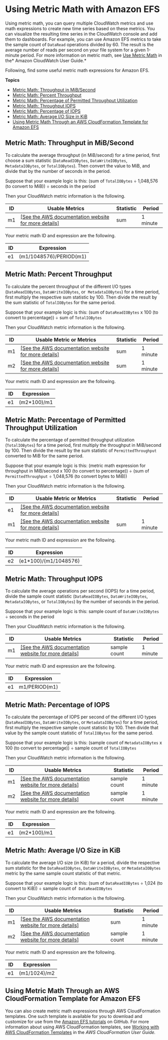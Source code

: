 # Using Metric Math with Amazon EFS<a name="monitoring-metric-math"></a>

Using metric math, you can query multiple CloudWatch metrics and use math expressions to create new time series based on these metrics\. You can visualize the resulting time series in the CloudWatch console and add them to dashboards\. For example, you can use Amazon EFS metrics to take the sample count of `DataRead` operations divided by 60\. The result is the average number of reads per second on your file system for a given 1\-minute period\. For more information on metric math, see [Use Metric Math](https://docs.aws.amazon.com/AmazonCloudWatch/latest/monitoring/using-metric-math.html) in the* Amazon CloudWatch User Guide\.*

Following, find some useful metric math expressions for Amazon EFS\.

**Topics**
+ [Metric Math: Throughput in MiB/Second](#metric-math-throughput-mib)
+ [Metric Math: Percent Throughput](#metric-math-throughput-percent)
+ [Metric Math: Percentage of Permitted Throughput Utilization](#metric-math-throughput-utilization)
+ [Metric Math: Throughput IOPS](#metric-math-throughput-iops)
+ [Metric Math: Percentage of IOPS](#metric-math-iops-percent)
+ [Metric Math: Average I/O Size in KiB](#metric-math-average-io)
+ [Using Metric Math Through an AWS CloudFormation Template for Amazon EFS](#metric-math-cloudformation-template)

## Metric Math: Throughput in MiB/Second<a name="metric-math-throughput-mib"></a>

To calculate the average throughput \(in MiB/second\) for a time period, first choose a sum statistic \(`DataReadIOBytes`, `DataWriteIOBytes`, `MetadataIOBytes`, or `TotalIOBytes`\)\. Then convert the value to MiB, and divide that by the number of seconds in the period\.

Suppose that your example logic is this: \(sum of `TotalIOBytes` ÷ 1,048,576 \(to convert to MiB\)\) ÷ seconds in the period

Then your CloudWatch metric information is the following\.


| ID | Usable Metrics | Statistic | Period | 
| --- | --- | --- | --- | 
| m1 |  [\[See the AWS documentation website for more details\]](http://docs.aws.amazon.com/efs/latest/ug/monitoring-metric-math.html)  | sum | 1 minute | 

Your metric math ID and expression are the following\.


| ID | Expression | 
| --- | --- | 
| e1 | \(m1/1048576\)/PERIOD\(m1\) | 

## Metric Math: Percent Throughput<a name="metric-math-throughput-percent"></a>

To calculate the percent throughput of the different I/O types \(`DataReadIOBytes`, `DataWriteIOBytes`, or  `MetadataIOBytes`\) for a time period, first multiply the respective sum statistic by 100\. Then divide the result by the sum statistic of `TotalIOBytes` for the same period\.

Suppose that your example logic is this: \(sum of `DataReadIOBytes` x 100 \(to convert to percentage\)\) ÷ sum of `TotalIOBytes`

Then your CloudWatch metric information is the following\.


| ID | Usable Metric or Metrics | Statistic | Period | 
| --- | --- | --- | --- | 
| m1 | [\[See the AWS documentation website for more details\]](http://docs.aws.amazon.com/efs/latest/ug/monitoring-metric-math.html)  | sum | 1 minute | 
| m2 | [\[See the AWS documentation website for more details\]](http://docs.aws.amazon.com/efs/latest/ug/monitoring-metric-math.html)  | sum | 1 minute | 

Your metric math ID and expression are the following\.


| ID | Expression | 
| --- | --- | 
| e1 | \(m2\*100\)/m1 | 

## Metric Math: Percentage of Permitted Throughput Utilization<a name="metric-math-throughput-utilization"></a>

To calculate the percentage of permitted throughput utilization \(`TotalIOBytes`\) for a time period, first multiply the throughput in MiB/second by 100\. Then divide the result by the sum statistic of `PermittedThroughput` converted to MiB for the same period\.

Suppose that your example logic is this: \(metric math expression for throughput in MiB/second x 100 \(to convert to percentage\)\) ÷ \(sum of `PermittedThroughput` ÷ 1,048,576 \(to convert bytes to MiB\)\)

Then your CloudWatch metric information is the following\.


| ID | Usable Metric or Metrics | Statistic | Period | 
| --- | --- | --- | --- | 
| e1 | [\[See the AWS documentation website for more details\]](http://docs.aws.amazon.com/efs/latest/ug/monitoring-metric-math.html)  |  |  | 
| m1 | [\[See the AWS documentation website for more details\]](http://docs.aws.amazon.com/efs/latest/ug/monitoring-metric-math.html)  | sum | 1 minute | 

Your metric math ID and expression are the following\.


| ID | Expression | 
| --- | --- | 
| e2 | \(e1\*100\)/\(m1/1048576\) | 

## Metric Math: Throughput IOPS<a name="metric-math-throughput-iops"></a>

To calculate the average operations per second \(IOPS\) for a time period, divide the sample count statistic \(`DataReadIOBytes`, `DataWriteIOBytes`, `MetadataIOBytes`, or `TotalIOBytes`\) by the number of seconds in the period\.

Suppose that your example logic is this: sample count of `DataWriteIOBytes` ÷ seconds in the period

Then your CloudWatch metric information is the following\.


| ID | Usable Metrics | Statistic | Period | 
| --- | --- | --- | --- | 
| m1 | [\[See the AWS documentation website for more details\]](http://docs.aws.amazon.com/efs/latest/ug/monitoring-metric-math.html)  | sample count | 1 minute | 

Your metric math ID and expression are the following\.


| ID | Expression | 
| --- | --- | 
| e1 | m1/PERIOD\(m1\) | 

## Metric Math: Percentage of IOPS<a name="metric-math-iops-percent"></a>

To calculate the percentage of IOPS per second of the different I/O types \(`DataReadIOBytes`, `DataWriteIOBytes`, or `MetadataIOBytes`\) for a time period, first multiply the respective sample count statistic by 100\. Then divide that value by the sample count statistic of `TotalIOBytes` for the same period\.

Suppose that your example logic is this: \(sample count of `MetadataIOBytes` x 100 \(to convert to percentage\)\) ÷ sample count of `TotalIOBytes`

Then your CloudWatch metric information is the following\.


| ID | Usable Metrics | Statistic | Period | 
| --- | --- | --- | --- | 
| m1 | [\[See the AWS documentation website for more details\]](http://docs.aws.amazon.com/efs/latest/ug/monitoring-metric-math.html)  | sample count | 1 minute | 
| m2 | [\[See the AWS documentation website for more details\]](http://docs.aws.amazon.com/efs/latest/ug/monitoring-metric-math.html)  | sample count | 1 minute | 

Your metric math ID and expression are the following\.


| ID | Expression | 
| --- | --- | 
| e1 | \(m2\*100\)/m1 | 

## Metric Math: Average I/O Size in KiB<a name="metric-math-average-io"></a>

To calculate the average I/O size \(in KiB\) for a period, divide the respective sum statistic for the `DataReadIOBytes`, `DataWriteIOBytes`, or `MetadataIOBytes` metric by the same sample count statistic of that metric\.

Suppose that your example logic is this: \(sum of `DataReadIOBytes` ÷ 1,024 \(to convert to KiB\)\) ÷ sample count of  `DataReadIOBytes`

Then your CloudWatch metric information is the following\.


| ID | Usable Metrics | Statistic | Period | 
| --- | --- | --- | --- | 
| m1 | [\[See the AWS documentation website for more details\]](http://docs.aws.amazon.com/efs/latest/ug/monitoring-metric-math.html)  | sum | 1 minute | 
| m2 | [\[See the AWS documentation website for more details\]](http://docs.aws.amazon.com/efs/latest/ug/monitoring-metric-math.html)  | sample count | 1 minute | 

Your metric math ID and expression are the following\.


| ID | Expression | 
| --- | --- | 
| e1 | \(m1/1024\)/m2 | 

## Using Metric Math Through an AWS CloudFormation Template for Amazon EFS<a name="metric-math-cloudformation-template"></a>

You can also create metric math expressions through AWS CloudFormation templates\. One such template is available for you to download and customize for use from the [Amazon EFS tutorials](https://github.com/aws-samples/amazon-efs-tutorial) on GitHub\. For more information about using AWS CloudFormation templates, see [Working with AWS CloudFormation Templates](https://docs.aws.amazon.com/AWSCloudFormation/latest/UserGuide/template-guide.html) in the *AWS CloudFormation User Guide\.*